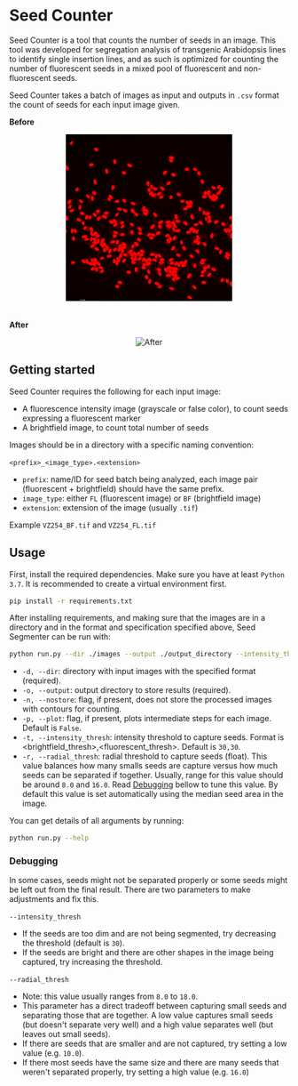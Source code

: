 # Seed Counter

Seed Counter is a tool that counts the number of seeds in an image. This tool was developed for segregation analysis of transgenic Arabidopsis lines to identify single insertion lines, and as such is optimized for counting the number of fluorescent seeds in a mixed pool of fluorescent and non-fluorescent seeds.

Seed Counter takes a batch of images as input and outputs in `.csv` format the count of seeds for each input image given.

**Before**
<div style="text-align:center">
    <img src="readme_imgs/before.jpg" alt="Before" height="300">
</div>

<br>

**After**
<div style="text-align:center">
    <img src="readme_imgs/segmented.png" alt="After" height="300">
</div>

## Getting started
Seed Counter requires the following for each input image:
- A fluorescence intensity image (grayscale or false color), to count seeds expressing a fluorescent marker
- A brightfield image, to count total number of seeds

Images should be in a directory with a specific naming convention:

`<prefix>_<image_type>.<extension>`
- `prefix`: name/ID for seed batch being analyzed, each image pair (fluorescent + brightfield) should have the same prefix.
- `image_type`: either `FL` (fluorescent image) or `BF` (brightfield image)
- `extension`: extension of the image (usually `.tif`)

Example `VZ254_BF.tif` and `VZ254_FL.tif`

## Usage

First, install the required dependencies. Make sure you have at least `Python 3.7`. It is recommended to create a virtual environment first.
```bash
pip install -r requirements.txt
```

After installing requirements, and making sure that the images are in a directory and in the format and specification specified above, Seed Segmenter can be run with:
```bash
python run.py --dir ./images --output ./output_directory --intensity_thresh 30,30
```
- `-d, --dir`: directory with input images with the specified format (required).
- `-o, --output`: output directory to store results (required).
- `-n, --nostore`: flag, if present, does not store the processed images with contours for counting.
- `-p, --plot`: flag, if present, plots intermediate steps for each image. Default is `False`.
- `-t, --intensity_thresh`: intensity threshold to capture seeds. Format is <brightfield_thresh>,<fluorescent_thresh>. Default is `30,30`.
- `-r, --radial_thresh`: radial threshold to capture seeds (float). This value balances how many smalls seeds are capture versus how much seeds can be separated if together. Usually, range for this value should be around `8.0` and `16.0`. Read [Debugging]() bellow to tune this value. By default this value is set automatically using the median seed area in the image.

You can get details of all arguments by running:
```bash
python run.py --help
```

### Debugging
In some cases, seeds might not be separated properly or some seeds might be left out from the final result. There are two parameters to make adjustments and fix this.

`--intensity_thresh`
- If the seeds are too dim and are not being segmented, try decreasing the threshold (default is `30`).
- If the seeds are bright and there are other shapes in the image being captured, try increasing the threshold.

`--radial_thresh`
- Note: this value usually ranges from `8.0` to `18.0`.
- This parameter has a direct tradeoff between capturing small seeds and separating those that are together. A low value captures small seeds (but doesn't separate very well) and a high value separates well (but leaves out small seeds).
- If there are seeds that are smaller and are not captured, try setting a low value (e.g. `10.0`).
- If there most seeds have the same size and there are many seeds that weren't separated properly, try setting a high value (e.g. `16.0`)
